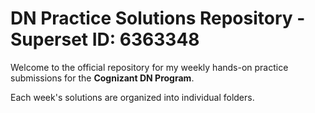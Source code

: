 # DN Practice Solutions Repository - Superset ID: 6363348

Welcome to the official repository for my weekly hands-on practice submissions for the **Cognizant DN Program**.

Each week's solutions are organized into individual folders.

